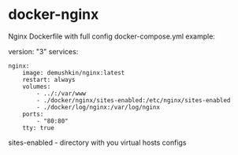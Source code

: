 # docker-nginx
Nginx Dockerfile with full config
docker-compose.yml example:

version: "3"
services:

    nginx:
        image: demushkin/nginx:latest
        restart: always
        volumes:
            - ../:/var/www
            - ./docker/nginx/sites-enabled:/etc/nginx/sites-enabled
            - ./docker/log/nginx:/var/log/nginx
        ports:
            - "80:80"
        tty: true

sites-enabled - directory with you virtual hosts configs
